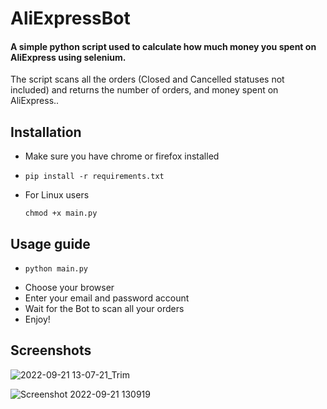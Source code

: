# AliExpressBot
#### A simple python script used to calculate how much money you spent on AliExpress using selenium.  
The script scans all the orders (Closed and Cancelled statuses not included) and returns the number of orders, and money spent on AliExpress..  

## Installation
- Make sure you have chrome or firefox installed

-     pip install -r requirements.txt
- For Linux users  

      chmod +x main.py
## Usage guide
-     python main.py
- Choose your browser
- Enter your email and password account
- Wait for the Bot to scan all your orders
- Enjoy!
## Screenshots
![2022-09-21 13-07-21_Trim](https://user-images.githubusercontent.com/68149162/191480383-00cb7454-f3c2-4b40-b73f-e1593f00f274.gif)

![Screenshot 2022-09-21 130919](https://user-images.githubusercontent.com/68149162/191479597-c966b002-f1f5-4531-9f36-95e0cfcc90ec.png)
